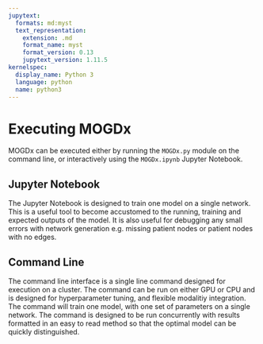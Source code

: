```yaml
---
jupytext:
  formats: md:myst
  text_representation:
    extension: .md
    format_name: myst
    format_version: 0.13
    jupytext_version: 1.11.5
kernelspec:
  display_name: Python 3
  language: python
  name: python3
---
```


# Executing MOGDx
MOGDx can be executed either by running the `MOGDx.py` module on the command line, or interactively using the `MOGDx.ipynb` Jupyter Notebook. 

## Jupyter Notebook
The Jupyter Notebook is designed to train one model on a single network. This is a useful tool to become accustomed to the running, training and expected outputs of the model. It is also useful for debugging any small errors with network generation e.g. missing patient nodes or patient nodes with no edges. 

## Command Line
The command line interface is a single line command designed for execution on a cluster. The command can be run on either GPU or CPU and is designed for hyperparameter tuning, and flexible modalitiy integration. The command will train one model, with one set of parameters on a single network. The command is designed to be run concurrently with results formatted in an easy to read method so that the optimal model can be quickly distinguished. 